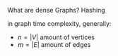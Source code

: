 What are dense Graphs?
Hashing

in graph time complexity, generally:
- $n = |V|$ amount of vertices
- $m = |E|$ amount of edges